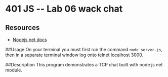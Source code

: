 401 JS --  Lab 06 wack chat
===

## Resources  
* [Nodejs net docs](https://nodejs.org/api/net.html)

##Usage
On your terminal you must first run the command `node server.js`, then
in a separate terminal window log onto telnet localhost 3000.

##Description
This program demonstrates a TCP chat built with node js net module. 
